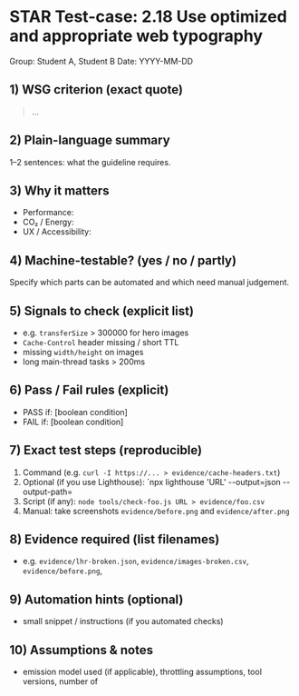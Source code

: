 # STAR Test-case: 2.18 Use optimized and appropriate web typography
Group: Student A, Student B
Date: YYYY-MM-DD
## 1) WSG criterion (exact quote)
> ...
## 2) Plain-language summary
1–2 sentences: what the guideline requires.
## 3) Why it matters
- Performance:
- CO₂ / Energy:
- UX / Accessibility:
## 4) Machine-testable? (yes / no / partly)
Specify which parts can be automated and which need manual judgement.
## 5) Signals to check (explicit list)
- e.g. `transferSize` > 300000 for hero images
- `Cache-Control` header missing / short TTL
- missing `width/height` on images
- long main-thread tasks > 200ms
## 6) Pass / Fail rules (explicit)
- PASS if: [boolean condition]
- FAIL if: [boolean condition]
## 7) Exact test steps (reproducible)
1. Command (e.g. `curl -I https://... > evidence/cache-headers.txt`)
2. Optional (if you use Lighthouse): `npx lighthouse 'URL' --output=json --output-path=
3. Script (if any): `node tools/check-foo.js URL > evidence/foo.csv`
4. Manual: take screenshots `evidence/before.png` and `evidence/after.png`
## 8) Evidence required (list filenames)
- e.g. `evidence/lhr-broken.json`, `evidence/images-broken.csv`, `evidence/before.png`,
## 9) Automation hints (optional)
- small snippet / instructions (if you automated checks)
## 10) Assumptions & notes
- emission model used (if applicable), throttling assumptions, tool versions, number of

